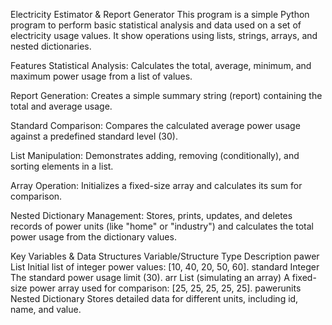  Electricity Estimator & Report Generator 
This program is a simple Python program  to perform basic statistical analysis and data used on a set of electricity usage values. It show operations using lists, strings, arrays, and nested dictionaries.

Features 
Statistical Analysis: Calculates the total, average, minimum, and maximum power usage from a list of values.

Report Generation: Creates a simple summary string (report) containing the total and average usage.

Standard Comparison: Compares the calculated average power usage against a predefined standard level (30).

List Manipulation: Demonstrates adding, removing (conditionally), and sorting elements in a list.

Array Operation: Initializes a fixed-size array and calculates its sum for comparison.

Nested Dictionary Management: Stores, prints, updates, and deletes records of power units (like "home" or "industry") and calculates the total power usage from the dictionary values.

Key Variables & Data Structures 
Variable/Structure	Type	Description
pawer	List	Initial list of integer power values: [10, 40, 20, 50, 60].
standard	Integer	The standard power usage limit (30).
arr	List (simulating an array)	A fixed-size power array used for comparison: [25, 25, 25, 25, 25].
pawerunits	Nested Dictionary	Stores detailed data for different units, including id, name, and value.
